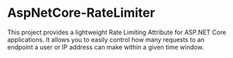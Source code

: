 # AspNetCore-RateLimiter
This project provides a lightweight Rate Limiting Attribute for ASP.NET Core applications. It allows you to easily control how many requests to an endpoint a user or IP address can make within a given time window.
